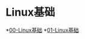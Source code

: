 # Linux基础

*[00-Linux基础](#01-Linux基础\00-计算机基础.md "计算机基础")
*[01-Linux基础](#01-Linux基础\01-CentOS7安装.md "CentOS7安装")
